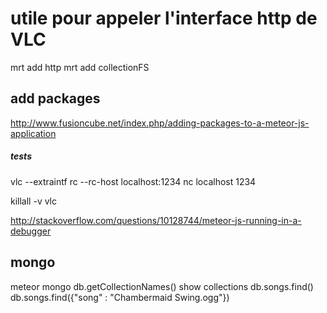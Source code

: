 

# utile pour appeler l'interface http de VLC
mrt add http
mrt add collectionFS

## add packages
http://www.fusioncube.net/index.php/adding-packages-to-a-meteor-js-application






##### tests #####
vlc --extraintf rc --rc-host localhost:1234
nc localhost 1234



killall -v vlc



http://stackoverflow.com/questions/10128744/meteor-js-running-in-a-debugger






## mongo
meteor mongo
db.getCollectionNames()
show collections
db.songs.find()
db.songs.find({"song" : "Chambermaid Swing.ogg"})






